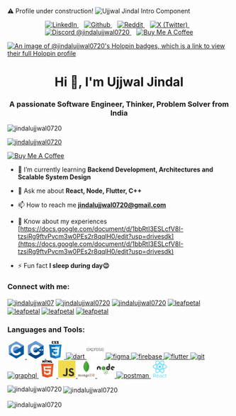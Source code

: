 ⚠️ Profile under construction!
![Ujjwal Jindal Intro Component](https://lh3.googleusercontent.com/pw/ABLVV84UjWfAw3Tcc7bJ29o21OplEbXlgS0_POiydD5rua7CvyzhJfxVOvmp3GmkAXLP-ZVUrI1mJwaqZoTtCfyVQSzfUxFrUc0XGNw4H-uqEDYo-l9SiFCK8xo2x9kM-Teul4yNztuP8q1nni5CWgWh3UH11A=w1920-h720-s-no-gm?authuser=0)

<p align="center">
    <a href="https://www.linkedin.com/in/jindalujjwal0720/">
      <img src="https://lh3.googleusercontent.com/pw/ABLVV87qJny-j9azE5oIUtjBaFJR8OK-BHaMXnXsPNpC5bclMW8tbQRmIpP8jm4_AOZ5N0k9NmaqP3ik5e2vebrvvxWzBppg6hS6m99TiedWppfhd0vcGMfCmQd6b4iiDEim4zFoRmAIYprFLkLZ2ck-DDlBBQ=w320-h320-s-no-gm?authuser=0" alt="LinkedIn" style="width:15%;" />
    </a>
  &thinsp; &hairsp;
    <a href="https://github.com/jindalujjwal0720">
      <img src="https://lh3.googleusercontent.com/pw/ABLVV84kS5e1D22mo4KaRx6VYFV23HH_hRYLYSmuHCSeEY6r_efjK4KCKXyTC-voxdMeGvbMMiEmFNsy7PMJB5tldRUXDVRKVXZmv6rV40qVa2spKzmZeRW35ccojcn30xosEQ2EKxpeMA1iP9dgGY2_EgputQ=w320-h320-s-no-gm?authuser=0" alt="Github" style="width:15%;" />
    </a>
  &thinsp; &hairsp;
    <a href="https://www.reddit.com/user/jindalujjwal0720">
      <img src="https://lh3.googleusercontent.com/pw/ABLVV87y_lgfCdrTnAeZhzsrSLjSaQyU9GpnbByy_2-0DtVH-3UiBOp-MimYIgwkOp7lRvFPnxC7TqeFFF12gtZAWFgM8VEeqCpY-z4AB571DeZIXzDQwM0syERj4XBiK_yDdAWCDL6tBrzFxu02wvoEiaMhug=w320-h320-s-no-gm?authuser=0" alt="Reddit" style="width:15%;" />
    </a>
  &thinsp; &hairsp;
    <a href="https://twitter.com/jindalujjwal07">
      <img src="https://lh3.googleusercontent.com/pw/ABLVV86Feg0Zww492j95ep7lcpfuL5PlCpWpKcHelEQusOMjuQfBZlbnKPVbDrIyx0O3rFEwvSORixyufNyCm2_6R2H9phucIm6_GiLdmp_GcJWC8k6HFhHsQkXOx2sruRgkaucYNdTZ6QxIanQWCJFcBv106w=w320-h320-s-no-gm?authuser=0" alt="X (Twitter)" style="width:15%;" />
    </a>
  &thinsp; &hairsp;
    <a href="https://discordapp.com/users/936926592687554610">
      <img src="https://lh3.googleusercontent.com/pw/ABLVV86G7znl0pfgom2Q-HFckv8_DqEve_-8-dPr5_hDwYaBClsYWaKUjNRK7MEwpW2OiE2TBwPbXzxaQzYCtgY4UYRezmlR0O35k_Fs3xNPhlz0mViJ1d-PQR54XoSBiXzSlmScJlFdbx9bJTdgzu0Wrdmc3A=w320-h320-s-no-gm?authuser=0" alt="Discord @jindalujjwal0720" style="width:15%;" />
    </a>
  &thinsp; &hairsp;
    <a href="https://www.buymeacoffee.com/jindalujjwal0720">
      <img src="https://lh3.googleusercontent.com/pw/ABLVV86HYz_dX6QqhFP_WjtZTkZpeEnSUW6nDwKrSIR9b1fFPAwoiR9jYbq60_gR1spEa65AkdSCrU4X-NbRqDyFKxK5FHjj6b3CIRe4pk_xxHrJBDmqAY2pindNCwNcNLBE30Idj_fC4_Chs38smLOGuukyFQ=w320-h320-s-no-gm?authuser=0" alt="Buy Me A Coffee" style="width:15%;" />
    </a>
</p>

[![An image of @jindalujjwal0720's Holopin badges, which is a link to view their full Holopin profile](https://holopin.me/jindalujjwal0720)](https://holopin.io/@jindalujjwal0720)
<h1 align="center">Hi 👋, I'm Ujjwal Jindal</h1>
<h3 align="center">A passionate Software Engineer, Thinker, Problem Solver from India</h3>

<p align="left"> <img src="https://komarev.com/ghpvc/?username=jindalujjwal0720&label=Profile%20views&color=0e75b6&style=flat" alt="jindalujjwal0720" /> </p>

<p align="left"> <a href="https://github.com/ryo-ma/github-profile-trophy"><img src="https://github-profile-trophy.vercel.app/?username=jindalujjwal0720&margin-w=15&margin-h=15&column=-1" alt="jindalujjwal0720" /></a> </p>
<!--
<p align="left"> <a href="https://twitter.com/jindalujjwal07" target="blank"><img src="https://img.shields.io/twitter/follow/jindalujjwal07?logo=twitter&style=flat" alt="jindalujjwal07" /></a> </p> -->
<a href="https://www.buymeacoffee.com/jindalujjwal0720" target="_blank"><img src="https://cdn.buymeacoffee.com/buttons/v2/default-yellow.png" alt="Buy Me A Coffee" style="height: 60px !important;width: 217px !important;" ></a>

- 🌱 I’m currently learning **Backend Development, Architectures and Scalable System Design**

- 💬 Ask me about **React, Node, Flutter, C++**

- 📫 How to reach me **jindalujjwal0720@gmail.com**

- 📄 Know about my experiences [https://docs.google.com/document/d/1bbRtI3ESLcfV8I-tzsiRg9ftvPvcm3w0PEs2r8qqlH0/edit?usp=drivesdk](https://docs.google.com/document/d/1bbRtI3ESLcfV8I-tzsiRg9ftvPvcm3w0PEs2r8qqlH0/edit?usp=drivesdk)

- ⚡ Fun fact **I sleep during day😉**
              
<h3 align="left">Connect with me:</h3>
<p align="left">
<a href="https://twitter.com/jindalujjwal07" target="blank"><img align="center" src="https://raw.githubusercontent.com/rahuldkjain/github-profile-readme-generator/master/src/images/icons/Social/twitter.svg" alt="jindalujjwal07" height="30" width="40" /></a>
<a href="https://linkedin.com/in/jindalujjwal0720" target="blank"><img align="center" src="https://raw.githubusercontent.com/rahuldkjain/github-profile-readme-generator/master/src/images/icons/Social/linked-in-alt.svg" alt="jindalujjwal0720" height="30" width="40" /></a>
<a href="https://kaggle.com/jindalujjwal0720" target="blank"><img align="center" src="https://raw.githubusercontent.com/rahuldkjain/github-profile-readme-generator/master/src/images/icons/Social/kaggle.svg" alt="jindalujjwal0720" height="30" width="40" /></a>
<a href="https://www.codechef.com/users/leafpetal" target="blank"><img align="center" src="https://cdn.jsdelivr.net/npm/simple-icons@3.1.0/icons/codechef.svg" alt="leafpetal" height="30" width="40" /></a>
<a href="https://www.hackerrank.com/leafpetal" target="blank"><img align="center" src="https://raw.githubusercontent.com/rahuldkjain/github-profile-readme-generator/master/src/images/icons/Social/hackerrank.svg" alt="leafpetal" height="30" width="40" /></a>
<a href="https://codeforces.com/profile/leafpetal" target="blank"><img align="center" src="https://raw.githubusercontent.com/rahuldkjain/github-profile-readme-generator/master/src/images/icons/Social/codeforces.svg" alt="leafpetal" height="30" width="40" /></a>
<a href="https://www.leetcode.com/leafpetal" target="blank"><img align="center" src="https://raw.githubusercontent.com/rahuldkjain/github-profile-readme-generator/master/src/images/icons/Social/leet-code.svg" alt="leafpetal" height="30" width="40" /></a>
</p>

<h3 align="left">Languages and Tools:</h3>
<p align="left"> <a href="https://www.cprogramming.com/" target="_blank" rel="noreferrer"> <img src="https://raw.githubusercontent.com/devicons/devicon/master/icons/c/c-original.svg" alt="c" width="40" height="40"/> </a> <a href="https://www.w3schools.com/cpp/" target="_blank" rel="noreferrer"> <img src="https://raw.githubusercontent.com/devicons/devicon/master/icons/cplusplus/cplusplus-original.svg" alt="cplusplus" width="40" height="40"/> </a> <a href="https://www.w3schools.com/css/" target="_blank" rel="noreferrer"> <img src="https://raw.githubusercontent.com/devicons/devicon/master/icons/css3/css3-original-wordmark.svg" alt="css3" width="40" height="40"/> </a> <a href="https://dart.dev" target="_blank" rel="noreferrer"> <img src="https://www.vectorlogo.zone/logos/dartlang/dartlang-icon.svg" alt="dart" width="40" height="40"/> </a> <a href="https://expressjs.com" target="_blank" rel="noreferrer"> <img src="https://raw.githubusercontent.com/devicons/devicon/master/icons/express/express-original-wordmark.svg" alt="express" width="40" height="40"/> </a> <a href="https://www.figma.com/" target="_blank" rel="noreferrer"> <img src="https://www.vectorlogo.zone/logos/figma/figma-icon.svg" alt="figma" width="40" height="40"/> </a> <a href="https://firebase.google.com/" target="_blank" rel="noreferrer"> <img src="https://www.vectorlogo.zone/logos/firebase/firebase-icon.svg" alt="firebase" width="40" height="40"/> </a> <a href="https://flutter.dev" target="_blank" rel="noreferrer"> <img src="https://www.vectorlogo.zone/logos/flutterio/flutterio-icon.svg" alt="flutter" width="40" height="40"/> </a> <a href="https://git-scm.com/" target="_blank" rel="noreferrer"> <img src="https://www.vectorlogo.zone/logos/git-scm/git-scm-icon.svg" alt="git" width="40" height="40"/> </a> <a href="https://graphql.org" target="_blank" rel="noreferrer"> <img src="https://www.vectorlogo.zone/logos/graphql/graphql-icon.svg" alt="graphql" width="40" height="40"/> </a> <a href="https://www.w3.org/html/" target="_blank" rel="noreferrer"> <img src="https://raw.githubusercontent.com/devicons/devicon/master/icons/html5/html5-original-wordmark.svg" alt="html5" width="40" height="40"/> </a> <a href="https://developer.mozilla.org/en-US/docs/Web/JavaScript" target="_blank" rel="noreferrer"> <img src="https://raw.githubusercontent.com/devicons/devicon/master/icons/javascript/javascript-original.svg" alt="javascript" width="40" height="40"/> </a> <a href="https://www.mongodb.com/" target="_blank" rel="noreferrer"> <img src="https://raw.githubusercontent.com/devicons/devicon/master/icons/mongodb/mongodb-original-wordmark.svg" alt="mongodb" width="40" height="40"/> </a> <a href="https://nodejs.org" target="_blank" rel="noreferrer"> <img src="https://raw.githubusercontent.com/devicons/devicon/master/icons/nodejs/nodejs-original-wordmark.svg" alt="nodejs" width="40" height="40"/> </a> <a href="https://postman.com" target="_blank" rel="noreferrer"> <img src="https://www.vectorlogo.zone/logos/getpostman/getpostman-icon.svg" alt="postman" width="40" height="40"/> </a> <a href="https://reactjs.org/" target="_blank" rel="noreferrer"> <img src="https://raw.githubusercontent.com/devicons/devicon/master/icons/react/react-original-wordmark.svg" alt="react" width="40" height="40"/> </a> </p>

<p><img align="left" src="https://github-readme-stats.vercel.app/api/top-langs?username=jindalujjwal0720&show_icons=true&locale=en&layout=compact" alt="jindalujjwal0720" /></p>

<p>&nbsp;<img align="center" src="https://github-readme-stats.vercel.app/api?username=jindalujjwal0720&show_icons=true&locale=en" alt="jindalujjwal0720" /></p>

<p><img align="center" src="https://github-readme-streak-stats.herokuapp.com/?user=jindalujjwal0720&" alt="jindalujjwal0720" /></p>
